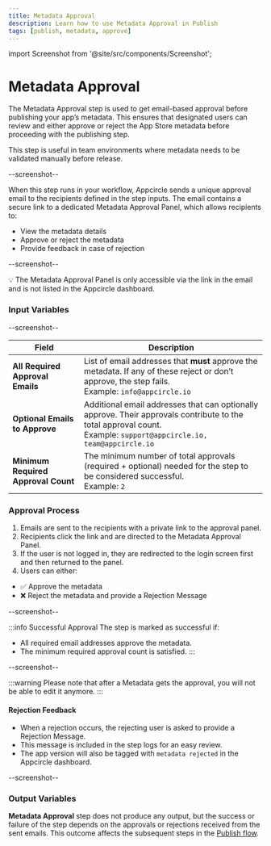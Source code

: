 ```yaml
---
title: Metadata Approval
description: Learn how to use Metadata Approval in Publish
tags: [publish, metadata, approve]
---
```


import Screenshot from '@site/src/components/Screenshot';

# Metadata Approval

The Metadata Approval step is used to get email-based approval before publishing your app’s metadata. This ensures that designated users can review and either approve or reject the App Store metadata before proceeding with the publishing step.

This step is useful in team environments where metadata needs to be validated manually before release.

--screenshot--

When this step runs in your workflow, Appcircle sends a unique approval email to the recipients defined in the step inputs. The email contains a secure link to a dedicated Metadata Approval Panel, which allows recipients to:

- View the metadata details
- Approve or reject the metadata
- Provide feedback in case of rejection

--screenshot--

💡 The Metadata Approval Panel is only accessible via the link in the email and is not listed in the Appcircle dashboard.

### Input Variables

--screenshot--

| Field                        | Description                                                                                                                                      |
|-----------------------------|--------------------------------------------------------------------------------------------------------------------------------------------------|
| **All Required Approval Emails** | List of email addresses that **must** approve the metadata. If any of these reject or don’t approve, the step fails. <br />Example: `info@appcircle.io` |
| **Optional Emails to Approve**   | Additional email addresses that can optionally approve. Their approvals contribute to the total approval count. <br />Example: `support@appcircle.io, team@appcircle.io` |
| **Minimum Required Approval Count** | The minimum number of total approvals (required + optional) needed for the step to be considered successful. <br />Example: `2`                      |

### Approval Process
1. Emails are sent to the recipients with a private link to the approval panel.
2. Recipients click the link and are directed to the Metadata Approval Panel.
3. If the user is not logged in, they are redirected to the login screen first and then returned to the panel.
4. Users can either:
- ✅ Approve the metadata
- ❌ Reject the metadata and provide a Rejection Message

--screenshot--

:::info Successful Approval
The step is marked as successful if:
- All required email addresses approve the metadata.
- The minimum required approval count is satisfied.
:::

--screenshot--

:::warning
Please note that after a Metadata gets the approval, you will not be able to edit it anymore.
:::

#### Rejection Feedback
- When a rejection occurs, the rejecting user is asked to provide a Rejection Message.
- This message is included in the step logs for an easy review.
- The app version will also be tagged with `metadata rejected` in the Appcircle dashboard.

--screenshot--

### Output Variables

**Metadata Approval** step does not produce any output, but the success or failure of the step depends on the approvals or rejections received from the sent emails. This outcome affects the subsequent steps in the [Publish flow](/publish-module/publish-flow).